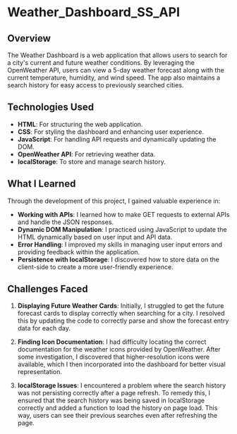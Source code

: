 # Weather_Dashboard_SS_API


## Overview
The Weather Dashboard is a web application that allows users to search for a city's current and future weather conditions. By leveraging the OpenWeather API, users can view a 5-day weather forecast along with the current temperature, humidity, and wind speed. The app also maintains a search history for easy access to previously searched cities.

## Technologies Used
- **HTML**: For structuring the web application.
- **CSS**: For styling the dashboard and enhancing user experience.
- **JavaScript**: For handling API requests and dynamically updating the DOM.
- **OpenWeather API**: For retrieving weather data.
- **localStorage**: To store and manage search history.

## What I Learned
Through the development of this project, I gained valuable experience in:
- **Working with APIs**: I learned how to make GET requests to external APIs and handle the JSON responses.
- **Dynamic DOM Manipulation**: I practiced using JavaScript to update the HTML dynamically based on user input and API data.
- **Error Handling**: I improved my skills in managing user input errors and providing feedback within the application.
- **Persistence with localStorage**: I discovered how to store data on the client-side to create a more user-friendly experience.

## Challenges Faced
1. **Displaying Future Weather Cards**: Initially, I struggled to get the future forecast cards to display correctly when searching for a city. I resolved this by updating the code to correctly parse and show the forecast entry data for each day.

2. **Finding Icon Documentation**: I had difficulty locating the correct documentation for the weather icons provided by OpenWeather. After some investigation, I discovered that higher-resolution icons were available, which I then incorporated into the dashboard for better visual representation.

3. **localStorage Issues**: I encountered a problem where the search history was not persisting correctly after a page refresh. To remedy this, I ensured that the search history was being saved in localStorage correctly and added a function to load the history on page load. This way, users can see their previous searches even after refreshing the page.
